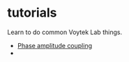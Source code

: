 tutorials
=========

Learn to do common Voytek Lab things.

* [Phase amplitude coupling](http://nbviewer.ipython.org/github/voytekresearch/tutorials/blob/master/Phase%20Amplitude%20Coupling%20Tutorial.ipynb)
* 

